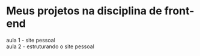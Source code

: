 # Meus projetos na disciplina de front-end
aula 1 - site pessoal <br> 
aula 2 - estruturando o site pessoal

